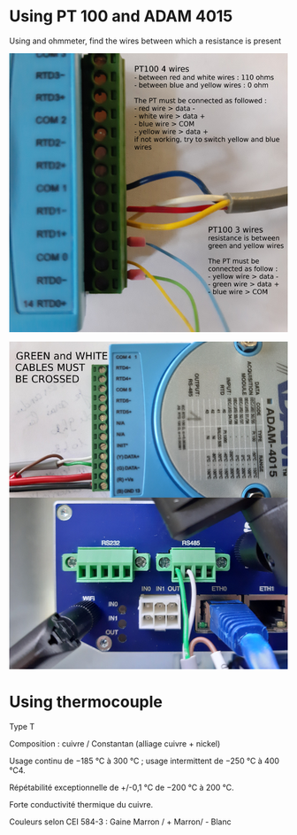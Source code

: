 
# Using PT 100 and ADAM 4015

Using and ohmmeter, find the wires between which a resistance is present

![Adam4015&PT100](assets/FluidTemp/connectPT100_to_ADAM4015.png)

![Adam4015&Smartflex](assets/FluidTemp/connect_ADAM4015_to_SmartFlex4GRouter.png)


# Using thermocouple

Type T

Composition : cuivre / Constantan (alliage cuivre + nickel)

Usage continu de −185 °C à 300 °C ; usage intermittent de −250 °C à 400 °C4.

Répétabilité exceptionnelle de +/-0,1 °C de −200 °C à 200 °C.

Forte conductivité thermique du cuivre.

Couleurs selon CEI 584-3 : Gaine Marron / + Marron/ - Blanc

